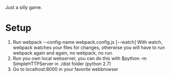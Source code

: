 Just a silly game.

# Setup

1. Run webpack --config-name webpack.config.js [--watch]
With watch, webpack watches your files for changes, otherwise you will have to run webpack again and again,
no webpack, no run.
2. Run you own local webserver, you can do this with $python -m SimpleHTTPServer in ./dist folder (python 2.7)
3. Go to localhost:8000 in your favorite webbrowser
